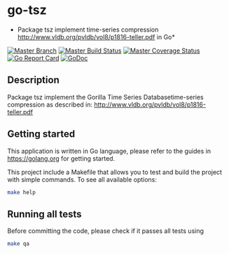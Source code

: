 # go-tsz

* Package tsz implement time-series compression http://www.vldb.org/pvldb/vol8/p1816-teller.pdf in Go*

[![Master Branch](https://img.shields.io/badge/-master:-gray.svg)](https://github.com/dgryski/go-tsz/tree/master)
[![Master Build Status](https://secure.travis-ci.org/dgryski/go-tsz.png?branch=master)](https://travis-ci.org/dgryski/go-tsz?branch=master)
[![Master Coverage Status](https://coveralls.io/repos/dgryski/go-tsz/badge.svg?branch=master&service=github)](https://coveralls.io/github/dgryski/go-tsz?branch=master)
[![Go Report Card](https://goreportcard.com/badge/github.com/dgryski/go-tsz)](https://goreportcard.com/report/github.com/dgryski/go-tsz)
[![GoDoc](https://godoc.org/github.com/dgryski/go-tsz?status.svg)](http://godoc.org/github.com/dgryski/go-tsz)

## Description
 
Package tsz implement the  Gorilla Time Series Databasetime-series compression as described in:
http://www.vldb.org/pvldb/vol8/p1816-teller.pdf


## Getting started

This application is written in Go language, please refer to the guides in https://golang.org for getting started.

This project include a Makefile that allows you to test and build the project with simple commands.
To see all available options:
```bash
make help
```

## Running all tests

Before committing the code, please check if it passes all tests using
```bash
make qa
```
